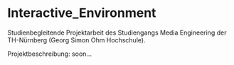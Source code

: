 Interactive_Environment
=======================
Studienbegleitende Projektarbeit des Studiengangs Media Engineering der TH-Nürnberg (Georg Simon Ohm Hochschule).

Projektbeschreibung: soon...
